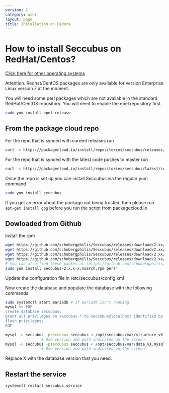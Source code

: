 ```yaml
---
version: 2
category: user
layout: page
title: Installation on Fedora
---
```

# How to install Seccubus on RedHat/Centos?

[Click here for other operating systems](../11-installation)

Attention. Redhat/CentOS packages are only available for version Enterprise Linux version 7 at the moment.

You will need some perl packages which are not available in the standard RedHat/CentOS repository. You will need to enable the epel repository first.

```bash
sudo yum install epel-release
```

## From the package cloud repo

For the repo that is synced with current releases run

```bash
curl -s https://packagecloud.io/install/repositories/seccubus/releases/script.rpm.sh | sudo bash
```

For the repo that is synced with the latest code pushes to master run

```bash
curl -s https://packagecloud.io/install/repositories/seccubus/latest/script.rpm.sh | sudo bash
```

Once the repo is set up you can install Seccubus via the regular yum command

```bash
sudo yum install seccubus
```

If you get an error about the package not being trusted, then please run `apt-get install gpg` before you run the script from packagecloud.io

## Dowloaded from Github

Install the rpm

```bash
wget https://github.com/schubergphilis/Seccubus/releases/download/2.xx/Seccubus-2.x.x-x.noarch.rpm
wget https://github.com/schubergphilis/Seccubus/releases/download/2.xx/perl-EV-4.xx-x.x86_64.rpm
wget https://github.com/schubergphilis/Seccubus/releases/download/2.xx/perl-IO-Socket-IP-0.xx-x.noarch.rpm
wget https://github.com/schubergphilis/Seccubus/releases/download/2.xx/perl-Mojolicious-7.xx-x.noarch.rpm	
# You can also find these packes at (https://github.com/schubergphilis/Seccubus/releases/latest)
sudo yum install Seccubus-2.x.x-x.noarch.rpm perl*
```

Update the configuration file in /etc/seccubus/config.xml 

Now create the database and populate the database with the following
commands:

```bash
sudo systemctl start mariadb # If mariadb isn't running
mysql << EOF
create database seccubus;
grant all privileges on seccubus.* to seccubus@localhost identified by 'seccubus';
flush privileges;
EOF

mysql -u seccubus -pseccubus seccubus < /opt/seccubus/var/structure_vX.mysql 
                # Use version and path indicated on the screen
mysql -u seccubus -pseccubus seccubus < /opt/seccubus/var/data_vX.mysql 
                # Use version and path indicated on the screen
```

Replace X with the database version that you need. 

## Restart the service

```bash
systemctl restart seccubus.service
```
